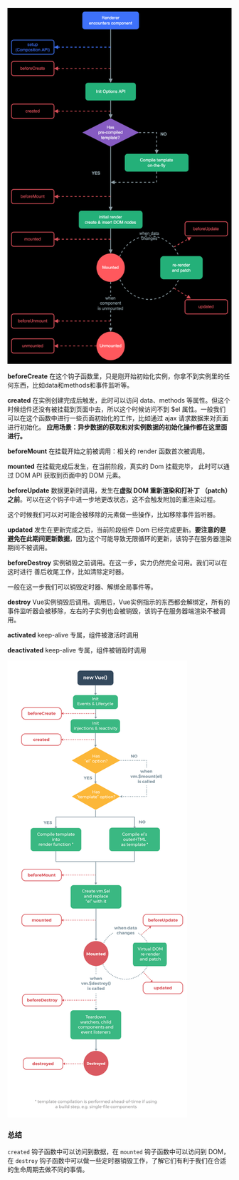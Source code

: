 ![](https://raw.githubusercontent.com/Sumuyzzz/pictures/master/img/202206282303767.png?token=AR2LEV2D5B6FVB6IYIU2YHLCXMMH6)

**beforeCreate** 
在这个钩子函数里，只是刚开始初始化实例，你拿不到实例里的任何东西，比如data和methods和事件监听等。



**created**
在实例创建完成后触发，此时可以访问 data、methods 等属性。但这个时候组件还没有被挂载到页面中去，所以这个时候访问不到 $el 属性。一般我们可以在这个函数中进行一些页面初始化的工作，比如通过 ajax 请求数据来对页面进行初始化。
**应用场景：异步数据的获取和对实例数据的初始化操作都在这里面进行。**





**beforeMount** 
在挂载开始之前被调用：相关的 render 函数首次被调用。




**mounted** 
在挂载完成后发生，在当前阶段，真实的 Dom 挂载完毕，
此时可以通过 DOM API 获取到页面中的 DOM 元素。





**beforeUpdate** 
数据更新时调用，发生在**虚拟 DOM 重新渲染和打补丁 （patch）之前**。可以在这个钩子中进一步地更改状态，这不会触发附加的重渲染过程。

这个时候我们可以对可能会被移除的元素做一些操作，比如移除事件监听器。



**updated** 发生在更新完成之后，当前阶段组件 Dom 已经完成更新。**要注意的是避免在此期间更新数据**，因为这个可能导致无限循环的更新，该钩子在服务器渲染期间不被调用。






**beforeDestroy** 实例销毁之前调用。在这一步，实力仍然完全可用。我们可以在这时进行 善后收尾工作，比如清除定时器。

一般在这一步我们可以销毁定时器、解绑全局事件等。



**destroy** Vue实例销毁后调用。调用后，Vue实例指示的东西都会解绑定，所有的事件监听器会被移除，左右的子实例也会被销毁，该钩子在服务器端渲染不被调用。






**activated** keep-alive 专属，组件被激活时调用

**deactivated** keep-alive 专属，组件被销毁时调用


![](https://raw.githubusercontent.com/Sumuyzzz/pictures/master/img/202206282322463.png?token=AR2LEV3RLLOJDDS2YGNDNTLCXMOQE)


### 总结

`created` 钩子函数中可以访问到数据，在 `mounted` 钩子函数中可以访问到 DOM，在 `destroy` 钩子函数中可以做一些定时器销毁工作，了解它们有利于我们在合适的生命周期去做不同的事情。